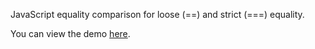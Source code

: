 JavaScript equality comparison for loose (==) and strict (===) equality.

You can view the demo [here](https://robertg042.github.io/JavaScript-Equality-Table/).
